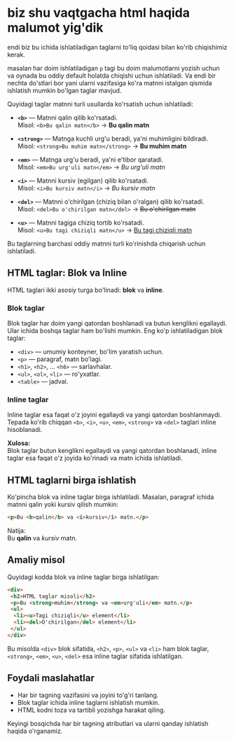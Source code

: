 # biz shu vaqtgacha html haqida malumot yig'dik

endi biz bu ichida ishlatiladigan taglarni to'liq qoidasi bilan ko'rib chiqishimiz kerak.

masalan har doim ishlatiladigan ```p``` tagi bu doim malumotlarni yozish uchun va oynada bu oddiy default holatda chiqishi uchun ishlatiladi. Va endi bir nechta do'stlari bor yani ularni vazifasiga ko'ra matnni istalgan qismida ishlatish mumkin bo'lgan taglar mavjud.

Quyidagi taglar matnni turli usullarda ko'rsatish uchun ishlatiladi:

- **`<b>`** — Matnni qalin qilib ko'rsatadi.  
 Misol: `<b>Bu qalin matn</b>` → **Bu qalin matn**

- **`<strong>`** — Matnga kuchli urg'u beradi, ya'ni muhimligini bildiradi.  
 Misol: `<strong>Bu muhim matn</strong>` → **Bu muhim matn**

- **`<em>`** — Matnga urg'u beradi, ya'ni e'tibor qaratadi.  
 Misol: `<em>Bu urg'uli matn</em>` → *Bu urg'uli matn*

- **`<i>`** — Matnni kursiv (egilgan) qilib ko'rsatadi.  
 Misol: `<i>Bu kursiv matn</i>` → *Bu kursiv matn*

- **`<del>`** — Matnni o'chirilgan (chiziq bilan o'ralgan) qilib ko'rsatadi.  
 Misol: `<del>Bu o'chirilgan matn</del>` → ~~Bu o'chirilgan matn~~

- **`<u>`** — Matnni tagiga chiziq tortib ko'rsatadi.  
 Misol: `<u>Bu tagi chiziqli matn</u>` → <u>Bu tagi chiziqli matn</u>

Bu taglarning barchasi oddiy matnni turli ko'rinishda chiqarish uchun ishlatiladi.


## HTML taglar: Blok va Inline

HTML taglari ikki asosiy turga bo'linadi: **blok** va **inline**.

### Blok taglar

Blok taglar har doim yangi qatordan boshlanadi va butun kenglikni egallaydi. Ular ichida boshqa taglar ham bo'lishi mumkin. Eng ko'p ishlatiladigan blok taglar:

- `<div>` — umumiy konteyner, bo'lim yaratish uchun.
- `<p>` — paragraf, matn bo'lagi.
- `<h1>`, `<h2>`, ... `<h6>` — sarlavhalar.
- `<ul>`, `<ol>`, `<li>` — ro'yxatlar.
- `<table>` — jadval.

### Inline taglar

Inline taglar esa faqat o'z joyini egallaydi va yangi qatordan boshlanmaydi. Tepada ko'rib chiqqan `<b>`, `<i>`, `<u>`, `<em>`, `<strong>` va `<del>` taglari inline hisoblanadi.

**Xulosa:**  
Blok taglar butun kenglikni egallaydi va yangi qatordan boshlanadi, inline taglar esa faqat o'z joyida ko'rinadi va matn ichida ishlatiladi.

## HTML taglarni birga ishlatish

Ko'pincha blok va inline taglar birga ishlatiladi. Masalan, paragraf ichida matnni qalin yoki kursiv qilish mumkin:

```html
<p>Bu <b>qalin</b> va <i>kursiv</i> matn.</p>
```

Natija:  
Bu **qalin** va *kursiv* matn.

## Amaliy misol

Quyidagi kodda blok va inline taglar birga ishlatilgan:

```html
<div>
 <h2>HTML taglar misoli</h2>
 <p>Bu <strong>muhim</strong> va <em>urg'uli</em> matn.</p>
 <ul>
  <li><u>Tagi chiziqli</u> element</li>
  <li><del>O'chirilgan</del> element</li>
 </ul>
</div>
```

Bu misolda `<div>` blok sifatida, `<h2>`, `<p>`, `<ul>` va `<li>` ham blok taglar, `<strong>`, `<em>`, `<u>`, `<del>` esa inline taglar sifatida ishlatilgan.

## Foydali maslahatlar

- Har bir tagning vazifasini va joyini to'g'ri tanlang.
- Blok taglar ichida inline taglarni ishlatish mumkin.
- HTML kodni toza va tartibli yozishga harakat qiling.

Keyingi bosqichda har bir tagning atributlari va ularni qanday ishlatish haqida o'rganamiz.